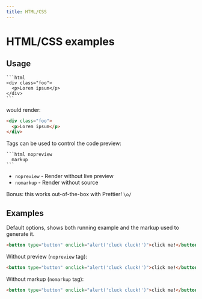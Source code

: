 ```yaml
---
title: HTML/CSS
---
```


# HTML/CSS examples

## Usage

````plaintext
```html
<div class="foo">
  <p>Lorem ipsum</p>
</div>
```
````

would render:

```html
<div class="foo">
  <p>Lorem ipsum</p>
</div>
```

Tags can be used to control the code preview:

````plaintext
```html nopreview
  markup
```
````

- `nopreview` - Render without live preview
- `nomarkup` - Render without source

Bonus: this works out-of-the-box with Prettier! `\o/`

## Examples

Default options, shows both running example and the markup used to generate it.

```html
<button type="button" onclick="alert('cluck cluck!')">click me!</button>
```

Without preview (`nopreview` tag):

```html nopreview
<button type="button" onclick="alert('cluck cluck!')">click me!</button>
```

Without markup (`nomarkup` tag):

```html nomarkup
<button type="button" onclick="alert('cluck cluck!')">click me!</button>
```
